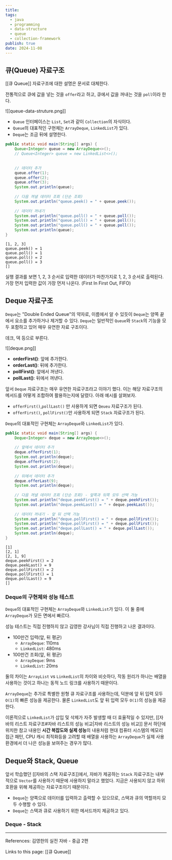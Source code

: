 ```yaml
---
title: 
tags:
  - java
  - programming
  - data-structure
  - queue
  - collection-framework
publish: true
date: 2024-11-08
---
```

## 큐(Queue) 자료구조
[[큐 Queue]] 자료구조에 대한 설명은 문서로 대체한다.

전통적으로 큐에 값을 넣는 것을 `offer`라고 하고, 큐에서 값을 꺼내는 것을 `poll`이라 한다.

![[queue-data-struture.png]]

- `Queue` 인터페이스는 `List`, `Set`과 같이 `Collection`의 자식이다.
- `Queue`의 대표적인 구현체는 `ArrayDeque`, `LinkedList`가 있다.
- `Deque`는 조금 뒤에 설명한다.

```java
public static void main(String[] args) {  
    Queue<Integer> queue = new ArrayDeque<>();  
    // Queue<Integer> queue = new LinkedList<>();  
  
  
    // 데이터 추가  
    queue.offer(1);  
    queue.offer(2);  
    queue.offer(3);  
    System.out.println(queue);  
  
    // 다음 꺼낼 데이터 조회 (단순 조회)  
    System.out.println("queue.peek() = " + queue.peek());  
  
    // 데이터 꺼내기  
    System.out.println("queue.poll() = " + queue.poll());  
    System.out.println("queue.poll() = " + queue.poll());  
    System.out.println("queue.poll() = " + queue.poll());  
    System.out.println(queue);  
}
```

```title="실행 결과"
[1, 2, 3]
queue.peek() = 1
queue.poll() = 1
queue.poll() = 2
queue.poll() = 3
[]
```

실행 결과를 보면 1, 2, 3 순서로 입력한 데이터가 마찬가지로 1, 2, 3 순서로 출력된다. 가장 먼저 입력한 값이 가장 먼저 나온다. (First In First Out, FIFO)

## Deque 자료구조
`Deque`는 "Double Ended Queue"의 약자로, 이름에서 알 수 있듯이 `Deque`는 양쪽 끝에서 요소를 추가하거나 제거할 수 있다. `Deque`는 일반적인 `Queue`와 `Stack`의 기능을 모두 포함하고 있어 매우 유연한 자료 구조이다.

데크, 덱 등으로 부른다.

![[deque.png]]
- **orderFirst()**: 앞에 추가한다.
- **orderLast()**: 뒤에 추가한다.
- **pollFirst()**: 앞에서 꺼낸다.
- **pollLast()**: 뒤에서 꺼낸다.

앞서 `Deque` 자료구조는 매우 유연한 자료구조라고 이야기 했다. 이는 해당 자료구조의 메서드를 어떻게 조합하여 활용하는지에 달렸다. 아래 예시를 살펴보자.

- `offerFirst()`,`pollLast()` 만 사용하게 되면 `Qeueu` 자료구조가 된다.
- `offerFirst()`, `pollFirst()`만 사용하게 되면 `Stack` 자료구조가 된다.

`Deque`의 대표적인 구현체는 `ArrayDeque`와 `LinkedList`가 있다.

```java
public static void main(String[] args) {  
    Deque<Integer> deque = new ArrayDeque<>();  
  
    // 앞에서 데이터 추가  
    deque.offerFirst(1);  
    System.out.println(deque);  
    deque.offerFirst(2);  
    System.out.println(deque);  
  
    // 뒤에서 데이터 추가  
    deque.offerLast(9);  
    System.out.println(deque);  
  
    // 다음 꺼낼 데이터 조회 (단순 조회) - 앞쪽과 뒤쪽 모두 선택 가능  
    System.out.println("deque.peekFirst() = " + deque.peekFirst());  
    System.out.println("deque.peekLast() = " + deque.peekLast());  
  
    // 데이터 꺼내기 - 앞 뒤 선택 가능  
    System.out.println("deque.pollFirst() = " + deque.pollFirst());  
    System.out.println("deque.pollFirst() = " + deque.pollFirst());  
    System.out.println("deque.pollLast() = " + deque.pollLast());  
    System.out.println(deque);  
}
```

```title="실행 결과"
[1]
[2, 1]
[2, 1, 9]
deque.peekFirst() = 2
deque.peekLast() = 9
deque.pollFirst() = 2
deque.pollFirst() = 1
deque.pollLast() = 9
[]
```

### Deque의 구현체와 성능 테스트
`Deque`의 대표적인 구현체는 `ArrayDeque`와 `LinkedList`가 있다. 이 둘 중에 `ArrayDeque`가 모든 면에서 빠르다.

성능 테스트는 직접 진행하지 않고 김영한 강사님이 직접 진행하고 나온 결과이다.

- 100만건 입력(앞, 뒤 평균)
	- `ArrayDeque`: 110ms
	- `LinkedList`: 480ms
- 100만건 조회(앞, 뒤 평균)
	- `ArrayDeque`: 9ms
	- `LinkedList`: 20ms

둘의 차이는 `ArrayList` vs  `LinkedList`의 차이와 비슷하다, 작동 원리가 하나는 배열을 사용하는 것이고 하나는 동적 노드 링크를 사용하기 때문이다.

`ArrayDeque`는 추가로 특별한 원형 큐 자료구조를 사용하는데, 덕분에 앞 뒤 입력 모두 `O(1)`의 빠른 성능을 제공한다. 물론 `LinkedList`도 앞 뒤 입력 모두 `O(1)`의 성능을 제공한다.



이론적으로 `LinkedList`가 삽입 및 삭제가 자주 발생할 때 더 효율적일 수 있지만, [[자바의 리스트 자료구조#자바 리스트의 성능 비교|자바 리스트의 성능 비교]] 문서 하단에 위치한 참고 내용인 **시간 복잡도와 실제 성능**의 내용처럼 현대 컴퓨터 시스템의 메모리 접근 패턴, CPU 캐시 최적화등을 고려할 때 배열을 사용하는 `ArrayDeque`가 실제 사용 환경에서 더 나은 성능을 보여주는 경우가 많다.

## Deque와 Stack, Queue
앞서 학습했던 [[자바의 스택 자료구조]]에서, 자바가 제공하는 `Stack` 자료구조는 내부적으로 `Vector`를 사용하기 때문에 사용하지 말라고 했었다. 지금은 사용되지 않고 하위 호환을 위해 제공하는 자료구조이기 때문이다.

- `Deque`는 양쪽으로 데이터를 입력하고 출력할 수 있으므로, 스택과 큐의 역할까지 모두 수행할 수 있다.
- `Deque`는 스택과 큐로 사용하기 위한 메서드까지 제공하고 있다.

### Deque - Stack








---
References: 김영한의 실전 자바 - 중급 2편

Links to this page: [[큐 Queue]]